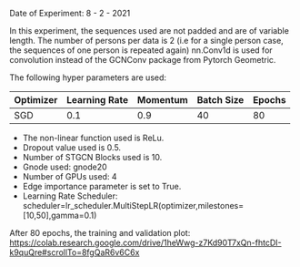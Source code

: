 Date of Experiment: 8 - 2 - 2021

In this experiment, the sequences used are not padded and are of variable length.
The number of persons per data is 2 (i.e for a single person case, the sequences of one person is repeated again)
nn.Conv1d is used for convolution instead of the GCNConv package from Pytorch Geometric. 


The following hyper parameters are used:

 Optimizer  | Learning Rate |  Momentum    |  Batch Size | Epochs
 ------------- | -------------| ---------- | ---------| -------
 SGD           | 0.1          | 0.9        | 40   | 80 


+ The non-linear function used is ReLu. 
+ Dropout value used is 0.5. 
+ Number of STGCN Blocks used is 10.
+ Gnode used: gnode20
+ Number of GPUs used: 4
+ Edge importance parameter is set to True.
+ Learning Rate Scheduler: scheduler=lr_scheduler.MultiStepLR(optimizer,milestones=[10,50],gamma=0.1)

After 80 epochs, the training and validation plot: https://colab.research.google.com/drive/1heWwg-z7Kd90T7xQn-fhtcDI-k9quQre#scrollTo=8fgQaR6v6C6x
